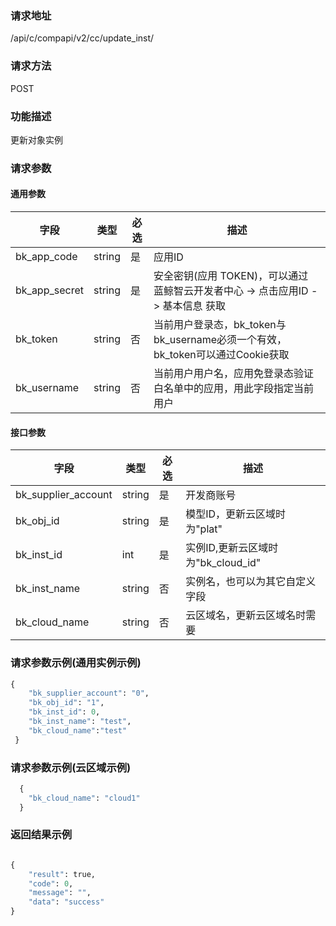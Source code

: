 
### 请求地址

/api/c/compapi/v2/cc/update_inst/



### 请求方法

POST


### 功能描述

更新对象实例

### 请求参数


#### 通用参数

| 字段 | 类型 | 必选 |  描述 |
|-----------|------------|--------|------------|
| bk_app_code  |  string    | 是 | 应用ID     |
| bk_app_secret|  string    | 是 | 安全密钥(应用 TOKEN)，可以通过 蓝鲸智云开发者中心 -&gt; 点击应用ID -&gt; 基本信息 获取 |
| bk_token     |  string    | 否 | 当前用户登录态，bk_token与bk_username必须一个有效，bk_token可以通过Cookie获取 |
| bk_username  |  string    | 否 | 当前用户用户名，应用免登录态验证白名单中的应用，用此字段指定当前用户 |

#### 接口参数

| 字段                |  类型      | 必选   |  描述                            |
|---------------------|------------|--------|----------------------------------|
| bk_supplier_account | string     | 是     | 开发商账号                       |
| bk_obj_id           | string     | 是     | 模型ID，更新云区域时为"plat"       |
| bk_inst_id          | int        | 是     | 实例ID,更新云区域时为"bk_cloud_id" |
| bk_inst_name        | string     | 否     | 实例名，也可以为其它自定义字段   |
| bk_cloud_name       | string     | 否     | 云区域名，更新云区域名时需要     |


### 请求参数示例(通用实例示例)

```python
{
    "bk_supplier_account": "0",
    "bk_obj_id": "1",
    "bk_inst_id": 0,
    "bk_inst_name": "test",
    "bk_cloud_name":"test"
 }
```

### 请求参数示例(云区域示例)

```python
  {
	"bk_cloud_name": "cloud1"
  }
```

### 返回结果示例

```python

{
    "result": true,
    "code": 0,
    "message": "",
    "data": "success"
}
```